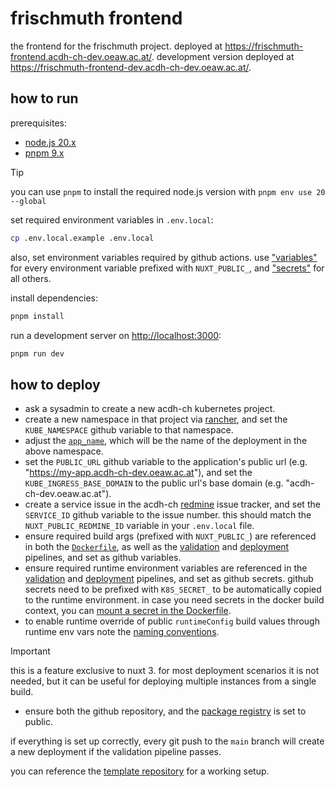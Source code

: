 # frischmuth frontend

the frontend for the frischmuth project. deployed at
<https://frischmuth-frontend.acdh-ch-dev.oeaw.ac.at/>. development version deployed at
<https://frischmuth-frontend-dev.acdh-ch-dev.oeaw.ac.at/>.

## how to run

prerequisites:

- [node.js 20.x](https://nodejs.org/en/download)
- [pnpm 9.x](https://pnpm.io/installation)

> [!TIP]
>
> you can use `pnpm` to install the required node.js version with `pnpm env use 20 --global`

set required environment variables in `.env.local`:

```bash
cp .env.local.example .env.local
```

also, set environment variables required by github actions. use
["variables"](https://github.com/acdh-oeaw/frischmuth-frontend/settings/variables/actions) for every
environment variable prefixed with `NUXT_PUBLIC_`, and
["secrets"](https://github.com/acdh-oeaw/frischmuth-frontend/settings/secrets/actions) for all
others.

install dependencies:

```bash
pnpm install
```

run a development server on <http://localhost:3000>:

```bash
pnpm run dev
```

## how to deploy

- ask a sysadmin to create a new acdh-ch kubernetes project.
- create a new namespace in that project via [rancher](https://rancher.acdh-dev.oeaw.ac.at), and set
  the `KUBE_NAMESPACE` github variable to that namespace.
- adjust the [`app_name`](./.github/workflows/build-deploy.yml#L36), which will be the name of the
  deployment in the above namespace.
- set the `PUBLIC_URL` github variable to the application's public url (e.g.
  "https://my-app.acdh-ch-dev.oeaw.ac.at"), and set the `KUBE_INGRESS_BASE_DOMAIN` to the public
  url's base domain (e.g. "acdh-ch-dev.oeaw.ac.at").
- create a service issue in the acdh-ch [redmine](https://redmine.acdh.oeaw.ac.at) issue tracker,
  and set the `SERVICE_ID` github variable to the issue number. this should match the
  `NUXT_PUBLIC_REDMINE_ID` variable in your `.env.local` file.
- ensure required build args (prefixed with `NUXT_PUBLIC_`) are referenced in both the
  [`Dockerfile`](./Dockerfile), as well as the [validation](./.github/workflows/validate.yml) and
  [deployment](./.github/workflows/build-deploy.yml) pipelines, and set as github variables.
- ensure required runtime environment variables are referenced in the
  [validation](./.github/workflows/validate.yml) and
  [deployment](./.github/workflows/build-deploy.yml) pipelines, and set as github secrets. github
  secrets need to be prefixed with `K8S_SECRET_` to be automatically copied to the runtime
  environment. in case you need secrets in the docker build context, you can
  [mount a secret in the Dockerfile](https://docs.docker.com/build/building/secrets/).
- to enable runtime override of public `runtimeConfig` build values through runtime env vars note
  the
  [naming conventions](https://nuxt.com/docs/guide/going-further/runtime-config#environment-variables).

> [!IMPORTANT]
>
> this is a feature exclusive to nuxt 3. for most deployment scenarios it is not needed, but it can
> be useful for deploying multiple instances from a single build.

- ensure both the github repository, and the
  [package registry](https://github.com/orgs/acdh-oeaw/packages/container/my-app/settings) is set to
  public.

if everything is set up correctly, every git push to the `main` branch will create a new deployment
if the validation pipeline passes.

you can reference the [template repository](https://github.com/acdh-oeaw/template-app-nuxt) for a
working setup.
